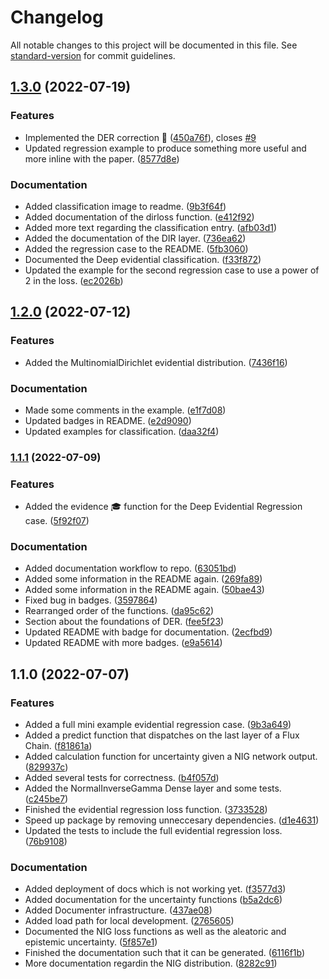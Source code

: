 # Changelog

All notable changes to this project will be documented in this file. See [standard-version](https://github.com/conventional-changelog/standard-version) for commit guidelines.

## [1.3.0](https://github.com/DoktorMike/EvidentialFlux.jl/compare/v1.2.0...v1.3.0) (2022-07-19)


### Features

* Implemented the DER correction 🥶 ([450a76f](https://github.com/DoktorMike/EvidentialFlux.jl/commit/450a76fc6cd8a55e916a5e4dbc4f791ad7e5efd6)), closes [#9](https://github.com/DoktorMike/EvidentialFlux.jl/issues/9)
* Updated regression example to produce something more useful and more inline with the paper. ([8577d8e](https://github.com/DoktorMike/EvidentialFlux.jl/commit/8577d8e0a91f733ddda477d5877bb050a839182a))


### Documentation

* Added classification image to readme. ([9b3f64f](https://github.com/DoktorMike/EvidentialFlux.jl/commit/9b3f64fd71f0d49acbd3fdd1ca29271111275b24))
* Added documentation of the dirloss function. ([e412f92](https://github.com/DoktorMike/EvidentialFlux.jl/commit/e412f92295c1f2acee2cae51a0e49ea855d6ab5d))
* Added more text regarding the classification entry. ([afb03d1](https://github.com/DoktorMike/EvidentialFlux.jl/commit/afb03d15430806e86819c15a0e14321d934c58dc))
* Added the documentation of the DIR layer. ([736ea62](https://github.com/DoktorMike/EvidentialFlux.jl/commit/736ea623910f5904b9e5d711df7f8456d54a53de))
* Added the regression case to the README. ([5fb3060](https://github.com/DoktorMike/EvidentialFlux.jl/commit/5fb30608d00fe2155cee4b29853be032e61ca2f7))
* Documented the Deep evidential classification. ([f33f872](https://github.com/DoktorMike/EvidentialFlux.jl/commit/f33f87215a45c3e6edcd528171f0ccda6a738c2d))
* Updated the example for the second regression case to use a power of 2 in the loss. ([ec2026b](https://github.com/DoktorMike/EvidentialFlux.jl/commit/ec2026b8ad87b70a5d035e416285ec6fb73771f3))

## [1.2.0](https://github.com/DoktorMike/EvidentialFlux.jl/compare/v1.1.1...v1.2.0) (2022-07-12)


### Features

* Added the MultinomialDirichlet evidential distribution. ([7436f16](https://github.com/DoktorMike/EvidentialFlux.jl/commit/7436f16413d1a0806049b93cad9a0a4586c542ed))


### Documentation

* Made some comments in the example. ([e1f7d08](https://github.com/DoktorMike/EvidentialFlux.jl/commit/e1f7d083bed8ecdc82930737e75479f1e00512ea))
* Updated badges in README. ([e2d9090](https://github.com/DoktorMike/EvidentialFlux.jl/commit/e2d9090c8ca5f27124b97e0238e8e5e6242cf4ea))
* Updated examples for classification. ([daa32f4](https://github.com/DoktorMike/EvidentialFlux.jl/commit/daa32f4a2cfa6bb23e2bad55d9c23ea79c6f0006))

### [1.1.1](https://github.com/DoktorMike/EvidentialFlux/compare/v1.1.0...v1.1.1) (2022-07-09)


### Features

* Added the evidence 🎓 function for the Deep Evidential Regression case. ([5f92f07](https://github.com/DoktorMike/EvidentialFlux/commit/5f92f07ea70d5f62efb5abb2b07b4ff5f88751fa))


### Documentation

* Added documentation workflow to repo. ([63051bd](https://github.com/DoktorMike/EvidentialFlux/commit/63051bd6117a6d26973439141b7330989df4890b))
* Added some information in the README again. ([269fa89](https://github.com/DoktorMike/EvidentialFlux/commit/269fa89edf08e6f660c4d4c41e5d2c8f3cd63be8))
* Added some information in the README again. ([50bae43](https://github.com/DoktorMike/EvidentialFlux/commit/50bae4399d921f76151323071f223dc3401115ff))
* Fixed bug in badges. ([3597864](https://github.com/DoktorMike/EvidentialFlux/commit/35978640936bf00bcc669e5a7b70840756a8e713))
* Rearranged order of the functions. ([da95c62](https://github.com/DoktorMike/EvidentialFlux/commit/da95c62381b64fe8b53223c4f0d15daee54cbc90))
* Section about the foundations of DER. ([fee5f23](https://github.com/DoktorMike/EvidentialFlux/commit/fee5f23d5a898222c4376afe74bcadafb5f46a74))
* Updated README with badge for documentation. ([2ecfbd9](https://github.com/DoktorMike/EvidentialFlux/commit/2ecfbd9b107c67bb38354ee51794f003ea4d9c8a))
* Updated README with more badges. ([e9a5614](https://github.com/DoktorMike/EvidentialFlux/commit/e9a5614de5eae2850e77c0684938fcac11f00b4b))

## 1.1.0 (2022-07-07)


### Features

* Added a full mini example evidential regression case. ([9b3a649](https://github.com/DoktorMike/EvidentialFlux/commit/9b3a649a00e70347cdc5695a849a77ea38d5a1e4))
* Added a predict function that dispatches on the last layer of a Flux Chain. ([f81861a](https://github.com/DoktorMike/EvidentialFlux/commit/f81861a15ad8ef5621f9c15a7fa452f58bf1587a))
* Added calculation function for uncertainty given a NIG network output. ([829937c](https://github.com/DoktorMike/EvidentialFlux/commit/829937c0fb9048650133de40e3e2a5267c9dba5e))
* Added several tests for correctness. ([b4f057d](https://github.com/DoktorMike/EvidentialFlux/commit/b4f057dfba2415884cc95e0336c94dcea3c743a2))
* Added the NormalInverseGamma Dense layer and some tests. ([c245be7](https://github.com/DoktorMike/EvidentialFlux/commit/c245be74f97baa3eb1b1bd99d97945ad47328103))
* Finished the evidential regression loss function. ([3733528](https://github.com/DoktorMike/EvidentialFlux/commit/3733528a615c45669b4b41c9e6f45fd629e1c107))
* Speed up package by removing unneccesary dependencies. ([d1e4631](https://github.com/DoktorMike/EvidentialFlux/commit/d1e4631542385604a2fc6f172962905098768472))
* Updated the tests to include the full evidential regression loss. ([76b9108](https://github.com/DoktorMike/EvidentialFlux/commit/76b91088e315855ed34fe64348ad72266786e9cb))


### Documentation

* Added deployment of docs which is not working yet. ([f3577d3](https://github.com/DoktorMike/EvidentialFlux/commit/f3577d34872a111f22b881a28b6daac2a0260d0b))
* Added documentation for the uncertainty functions ([b5a2dc6](https://github.com/DoktorMike/EvidentialFlux/commit/b5a2dc67a09032cd7e4342c0292e3894c7772681))
* Added Documenter infrastructure. ([437ae08](https://github.com/DoktorMike/EvidentialFlux/commit/437ae085662741d3f572ac922ae8ebd0ee95f473))
* Added load path for local development. ([2765605](https://github.com/DoktorMike/EvidentialFlux/commit/2765605931803b1a20da5007ccc42baa223c39cd))
* Documented the NIG loss functions as well as the aleatoric and epistemic uncertainty. ([5f857e1](https://github.com/DoktorMike/EvidentialFlux/commit/5f857e17ae5f1195ec6ed65494b1cd430e9a8129))
* Finished the documentation such that it can be generated. ([6116f1b](https://github.com/DoktorMike/EvidentialFlux/commit/6116f1ba5b2d15a9ffcf708caff225345be9e35e))
* More documentation regardin the NIG distribution. ([8282c91](https://github.com/DoktorMike/EvidentialFlux/commit/8282c918f780af8623a3f414eb80da7a75aad4cc))
